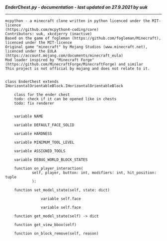 ***EnderChest.py - documentation - last updated on 27.9.2021 by uuk***
___

    mcpython - a minecraft clone written in python licenced under the MIT-licence 
    (https://github.com/mcpython4-coding/core)
    Contributors: uuk, xkcdjerry (inactive)
    Based on the game of fogleman (https://github.com/fogleman/Minecraft), licenced under the MIT-licence
    Original game "minecraft" by Mojang Studios (www.minecraft.net), licenced under the EULA
    (https://account.mojang.com/documents/minecraft_eula)
    Mod loader inspired by "Minecraft Forge" (https://github.com/MinecraftForge/MinecraftForge) and similar
    This project is not official by mojang and does not relate to it.


    class EnderChest extends IHorizontalOrientableBlock.IHorizontalOrientableBlock
        
        class for the ender chest
        todo: check if it can be opened like in chests
        todo: fix renderer


        variable NAME

        variable DEFAULT_FACE_SOLID

        variable HARDNESS

        variable MINIMUM_TOOL_LEVEL

        variable ASSIGNED_TOOLS

        variable DEBUG_WORLD_BLOCK_STATES

        function on_player_interaction(
                self, player, button: int, modifiers: int, hit_position: tuple
                ):

        function set_model_state(self, state: dict)

                    variable self.face

                    variable self.face

        function get_model_state(self) -> dict

        function get_view_bbox(self)

        function on_block_remove(self, reason)